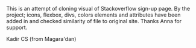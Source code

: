 This is an attempt of cloning visual of Stackoverflow sign-up page.
By the project; icons, flexbox, divs, colors elements and attributes have been added in and checked similarity of file to original site.
Thanks Anna for support.

Kadir CS (from Magara'dan)